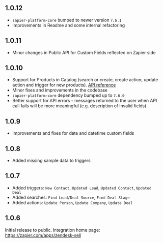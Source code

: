 ## 1.0.12

* `zapier-platform-core` bumped to newer version `7.6.1`
* Improvements in Readme and some internal refactoring

## 1.0.11

* Minor changes in Public API for Custom Fields reflected on Zapier side

## 1.0.10

* Support for Products in Catalog (search or create, create action, update action and trigger for new products). [API reference](https://developers.getbase.com/docs/rest/reference/products)
* Minor fixes and improvements in the codebase
* `zapier-platform-core` dependency bumped up to `7.6.0`
* Better support for API errors - messages returned to the user when API call fails will be more meaningful (e.g. description of invalid fields)

## 1.0.9

* Improvements and fixes for date and datetime custom fields

## 1.0.8

* Added missing sample data to triggers

## 1.0.7

* Added triggers: `New Contact`, `Updated Lead`, `Updated Contact`, `Updated Deal`
* Added searches: `Find Lead/Deal Source`, `Find Deal Stage`
* Added actions: `Update Person`, `Update Company`, `Update Deal`

## 1.0.6

Initial release to public. Integration home page: https://zapier.com/apps/zendesk-sell